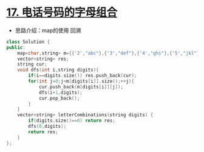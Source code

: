 # [17. 电话号码的字母组合](https://leetcode-cn.com/problems/letter-combinations-of-a-phone-number/)

+ 思路介绍：map的使用 回溯

```cpp
class Solution {
public:
    map<char,string> m={{'2',"abc"},{'3',"def"},{'4',"ghi"},{'5',"jkl"},{'6',"mno"},{'7',"pqrs"},{'8',"tuv"},{'9',"wxyz"}};
    vector<string> res;
    string cur;
    void dfs(int i,string digits){
        if(i==digits.size()) res.push_back(cur);
        for(int j=0;j<m[digits[i]].size();++j){
            cur.push_back(m[digits[i]][j]);
            dfs(i+1,digits);
            cur.pop_back();
        }
    }
    vector<string> letterCombinations(string digits) {
        if(digits.size()==0) return res;
        dfs(0,digits);
        return res;
    }
};
```
